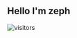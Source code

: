 ## Hello I'm zeph
<img>![visitors](https://visitor-badge.glitch.me/badge?page_id=zeph-yrus9.viewcounts&left_color=black&right_color=pink)</img>

<!---
git-zephyrus/git-zephyrus is a ✨ special ✨ repository because its `README.md` (this file) appears on your GitHub profile.
You can click the Preview link to take a look at your changes.
--->
